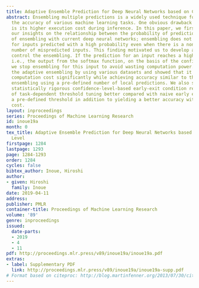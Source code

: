 ```yaml
---
title: Adaptive Ensemble Prediction for Deep Neural Networks based on Confidence Level
abstract: Ensembling multiple predictions is a widely used technique for improving
  the accuracy of various machine learning tasks. One obvious drawback of ensembling
  is its higher execution cost during inference. In this paper, we first describe
  our insights on the relationship between the probability of prediction and the effect
  of ensembling with current deep neural networks; ensembling does not help mispredictions
  for inputs predicted with a high probability even when there is a non-negligible
  number of mispredicted inputs. This finding motivated us to develop a way to adaptively
  control the ensembling. If the prediction for an input reaches a high enough probability,
  i.e., the output from the softmax function, on the basis of the confidence level,
  we stop ensembling for this input to avoid wasting computation power. We evaluated
  the adaptive ensembling by using various datasets and showed that it reduces the
  computation cost significantly while achieving accuracy similar to that of static
  ensembling using a pre-defined number of local predictions. We also show that our
  statistically rigorous confidence-level-based early-exit condition reduces the burden
  of task-dependent threshold tuning better compared with naive early exit based on
  a pre-defined threshold in addition to yielding a better accuracy with the same
  cost.
layout: inproceedings
series: Proceedings of Machine Learning Research
id: inoue19a
month: 0
tex_title: Adaptive Ensemble Prediction for Deep Neural Networks based on Confidence
  Level
firstpage: 1284
lastpage: 1293
page: 1284-1293
order: 1284
cycles: false
bibtex_author: Inoue, Hiroshi
author:
- given: Hiroshi
  family: Inoue
date: 2019-04-11
address: 
publisher: PMLR
container-title: Proceedings of Machine Learning Research
volume: '89'
genre: inproceedings
issued:
  date-parts:
  - 2019
  - 4
  - 11
pdf: http://proceedings.mlr.press/v89/inoue19a/inoue19a.pdf
extras:
- label: Supplementary PDF
  link: http://proceedings.mlr.press/v89/inoue19a/inoue19a-supp.pdf
# Format based on citeproc: http://blog.martinfenner.org/2013/07/30/citeproc-yaml-for-bibliographies/
---
```

